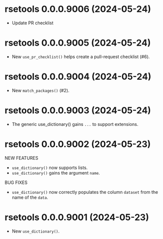 <!-- NEWS.md is maintained by https://cynkra.github.io/fledge, do not edit -->

# rsetools 0.0.0.9006 (2024-05-24)

* Update PR checklist

# rsetools 0.0.0.9005 (2024-05-24)

* New `use_pr_checklist()` helps create a pull-request checklist (#6).

# rsetools 0.0.0.9004 (2024-05-24)

* New `match_packages()` (#2).

# rsetools 0.0.0.9003 (2024-05-24)

* The generic use_dictionary() gains `...` to support extensions.

# rsetools 0.0.0.9002 (2024-05-23)

NEW FEATURES

* `use_dictionary()` now supports lists.
* `use_dictionary()` gains the argument `name`.

BUG FIXES

* `use_dictionary()` now correctly populates the column `dataset` from the name of
the `data`.

# rsetools 0.0.0.9001 (2024-05-23)

* New `use_dictionary()`.
